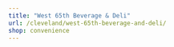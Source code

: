 ```yaml
---
title: "West 65th Beverage & Deli"
url: /cleveland/west-65th-beverage-and-deli/
shop: convenience
---
```

